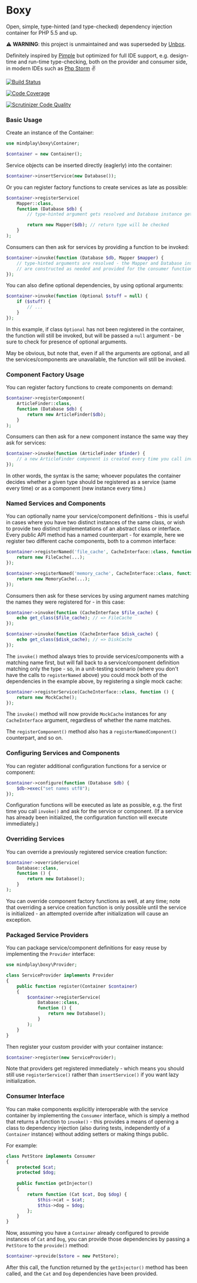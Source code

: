 Boxy
====

Open, simple, type-hinted (and type-checked) dependency injection container
for PHP 5.5 and up.

:warning: **WARNING**: this project is unmaintained and was superseded by [Unbox](https://github.com/mindplay-dk/unbox).

Definitely inspired by [Pimple](http://pimple.sensiolabs.org/) but optimized for full
IDE support, e.g. design-time and run-time type-checking, both on the provider and
consumer side, in modern IDEs such as [Php Storm](https://www.jetbrains.com/phpstorm/) :v:

[![Build Status](https://travis-ci.org/mindplay-dk/boxy.png)](https://travis-ci.org/mindplay-dk/boxy)

[![Code Coverage](https://scrutinizer-ci.com/g/mindplay-dk/boxy/badges/coverage.png)](https://scrutinizer-ci.com/g/mindplay-dk/boxy/)

[![Scrutinizer Code Quality](https://scrutinizer-ci.com/g/mindplay-dk/boxy/badges/quality-score.png)](https://scrutinizer-ci.com/g/mindplay-dk/boxy/)


### Basic Usage

Create an instance of the Container:

```PHP
use mindplay\boxy\Container;

$container = new Container();
```

Service objects can be inserted directly (eaglerly) into the container:

```PHP
$container->insertService(new Database());
```

Or you can register factory functions to create services as late as possible:

```PHP
$container->registerService(
    Mapper::class,
    function (Database $db) {
        // type-hinted argument gets resolved and Database instance gets provided

        return new Mapper($db); // return type will be checked
    }
);
```

Consumers can then ask for services by providing a function to be invoked:

```PHP
$container->invoke(function (Database $db, Mapper $mapper) {
    // type-hinted arguments are resolved - the Mapper and Database instance
    // are constructed as needed and provided for the consumer function.
});
```

You can also define optional dependencies, by using optional arguments:

```PHP
$container->invoke(function (Optional $stuff = null) {
    if ($stuff) {
        // ...
    }
});
```

In this example, if class `Optional` has not been registered in the container, the
function will still be invoked, but will be passed a `null` argument - be sure to
check for presence of optional arguments.

May be obvious, but note that, even if all the arguments are optional, and all the
services/components are unavailable, the function will still be invoked.


### Component Factory Usage

You can register factory functions to create components on demand: 

```PHP
$container->registerComponent(
    ArticleFinder::class,
    function (Database $db) {
        return new ArticleFinder($db);
    }
);
```

Consumers can then ask for a new component instance the same way they ask for services:

```PHP
$container->invoke(function (ArticleFinder $finder) {
    // a new ArticleFinder component is created every time you call invoke
});
```

In other words, the syntax is the same; whoever populates the container decides
whether a given type should be registered as a service (same every time) or as
a component (new instance every time.)


### Named Services and Components

You can optionally name your service/component definitions - this is useful in cases
where you have two distinct instances of the same class, or wish to provide two
distinct implementations of an abstract class or interface. Every public API method
has a named counterpart - for example, here we register two different cache
components, both to a common interface:

```PHP
$container->registerNamed('file_cache', CacheInterface::class, function () {
    return new FileCache(...);
});

$container->registerNamed('memory_cache', CacheInterface::class, function () {
    return new MemoryCache(...);
});
```

Consumers then ask for these services by using argument names matching the names
they were registered for - in this case:

```PHP
$container->invoke(function (CacheInterface $file_cache) {
    echo get_class($file_cache); // => FileCache
});

$container->invoke(function (CacheInterface $disk_cache) {
    echo get_class($disk_cache); // => DiskCache
});
```

The `invoke()` method always tries to provide services/components with a matching
name first, but will fall back to a service/component definition matching only
the type - so, in a unit-testing scenario (where you don't have the calls to
`registerNamed` above) you could mock both of the dependencies in the example
above, by registering a single mock cache:

```PHP
$container->registerService(CacheInterface::class, function () {
    return new MockCache();
});
```

The `invoke()` method will now provide `MockCache` instances for any `CacheInterface`
argument, regardless of whether the name matches.

The `registerComponent()` method also has a `registerNamedComponent()` counterpart,
and so on.


### Configuring Services and Components 

You can register additional configuration functions for a service or component:

```PHP
$container->configure(function (Database $db) {
    $db->exec("set names utf8");
});
```

Configuration functions will be executed as late as possible, e.g. the first
time you call `invoke()` and ask for the service or component. (If a service
has already been initialized, the configuration function will execute immediately.)


### Overriding Services

You can override a previously registered service creation function:

```PHP
$container->overrideService(
    Database::class,
    function () {
        return new Database();
    }
);
```

You can override component factory functions as well, at any time; note that
overriding a service creation function is only possible until the service
is initialized - an attempted override after initialization will cause
an exception.


### Packaged Service Providers

You can package service/component definitions for easy reuse by implementing
the `Provider` interface:

```PHP
use mindplay\boxy\Provider;

class ServiceProvider implements Provider
{
    public function register(Container $container)
    {
        $container->registerService(
            Database::class,
            function () {
                return new Database();
            }
        );
    }
}
```

Then register your custom provider with your container instance:

```PHP
$container->register(new ServiceProvider);
```

Note that providers get registered immediately - which means you should
still use `registerService()` rather than `insertService()` if you want
lazy initialization. 


### Consumer Interface

You can make components explicitly interoperable with the service
container by implementing the `Consumer` interface, which is simply a
method that returns a function to `invoke()` - this provides a means of
opening a class to dependency injection (also during tests, independently
of a `Container` instance) without adding setters or making things public.

For example:

```PHP
class PetStore implements Consumer
{
    protected $cat;
    protected $dog;
    
    public function getInjector()
    {
        return function (Cat $cat, Dog $dog) {
            $this->cat = $cat;
            $this->dog = $dog;
        };
    }
}
```

Now, assuming you have a `Container` already configured to provide
instances of `Cat` and `Dog`, you can provide those dependencies by
passing a `PetStore` to the `provide()` method:  

```PHP
$container->provide($store = new PetStore);
```

After this call, the function returned by the `getInjector()` method
has been called, and the `Cat` and `Dog` dependencies have been provided.
